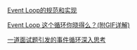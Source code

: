 [Event Loop的规范和实现](https://zhuanlan.zhihu.com/p/33087629rl)

[Event Loop 这个循环你晓得么？(附GIF详解)](https://zhuanlan.zhihu.com/p/41543963)

[一道面试题引发的事件循环深入思考](https://mp.weixin.qq.com/s/B1ZGrDs7BJ34Md5Wa-FJVA)
